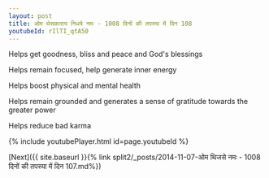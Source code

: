 ```yaml
---
layout: post
title: ओम थेसकाराय निधये नमः - 1008 दिनों की तपस्या में दिन 108
youtubeId: rIlTI_qtA50
---
```

 
 
Helps get goodness, bliss and peace and God's blessings
 
Helps remain focused, help generate inner energy 
 
Helps boost physical and mental health 
 
Helps remain grounded and generates a sense of gratitude towards the greater power 
 
Helps reduce bad karma
 
 
 
 


{% include youtubePlayer.html id=page.youtubeId %}
 
[Next]({{ site.baseurl }}{% link  split2/_posts/2014-11-07-ओम थिजसे नमः - 1008 दिनों की तपस्या में दिन 107.md%})
 
